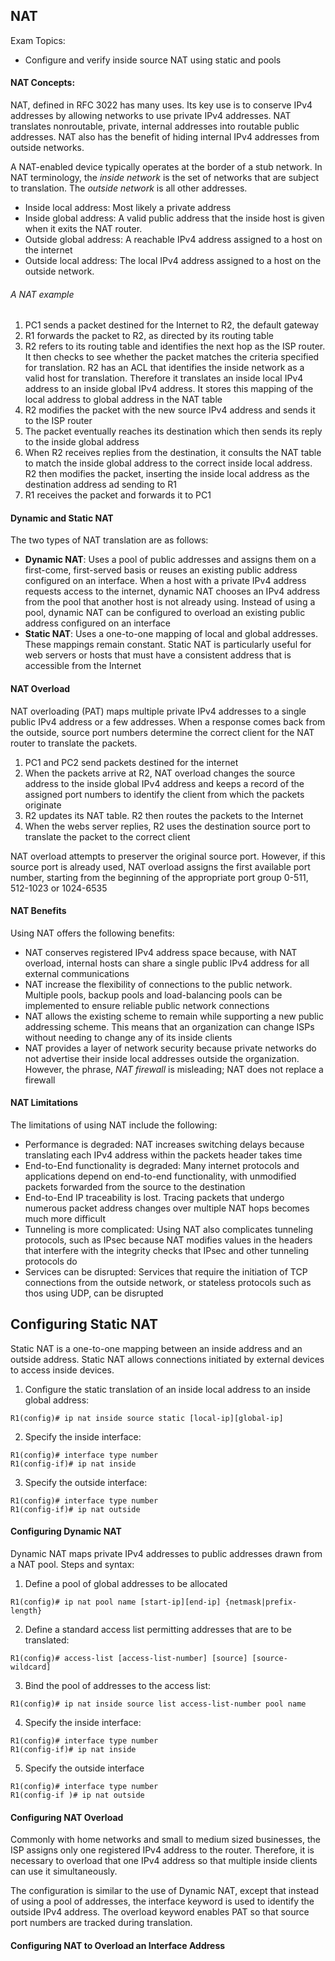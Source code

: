 ## NAT

Exam Topics:

- Configure and verify inside source NAT using static and pools

#### NAT Concepts:

NAT, defined in RFC 3022 has many uses. Its key use is to conserve IPv4 addresses by allowing networks to use private IPv4 addresses. NAT translates nonroutable, private, internal addresses into routable public addresses. NAT also has the benefit of hiding internal IPv4 addresses from outside networks.

A NAT-enabled device typically operates at the border of a stub network. 
In NAT terminology, the *inside network* is the set of networks that are subject to translation. The *outside network* is all other addresses.

- Inside local address: Most likely a private address
- Inside global address: A valid public address that the inside host is given when it exits the NAT router.
- Outside global address: A reachable IPv4 address assigned to a host on the internet
- Outside local address: The local IPv4 address assigned to a host on the outside network.

###### A NAT example

1. PC1 sends a packet destined for the Internet to R2, the default gateway
2. R1 forwards the packet to R2, as directed by its routing table
3. R2 refers to its routing table and identifies the next hop as the ISP router. It then checks to see whether the packet matches the criteria specified for translation. R2 has an ACL that identifies the inside network as a valid host for translation. Therefore it translates an inside local IPv4 address to an inside global IPv4 address. It stores this mapping of the local address to global address in the NAT table 
4. R2 modifies the packet with the new source IPv4 address and sends it to the ISP router
5. The packet eventually reaches its destination which then sends its reply to the inside global address
6. When R2 receives replies from the destination, it consults the NAT table to match the inside global address to the correct inside local address. R2 then modifies the packet, inserting the inside local address as the destination address ad sending to R1
7. R1 receives the packet and forwards it to PC1

#### Dynamic and Static NAT

The two types of NAT translation are as follows:
- **Dynamic NAT**: Uses a pool of public addresses and assigns them on a first-come, first-served basis or reuses an existing public address configured on an interface. When a host with a private IPv4 address requests access to the internet, dynamic NAT chooses an IPv4 address from the pool that another host is not already using. Instead of using a pool, dynamic NAT can be configured to overload an existing public address configured on an interface
- **Static NAT**: Uses a one-to-one mapping of local and global addresses. These mappings remain constant. Static NAT is particularly useful for web servers or hosts that must have a consistent address that is accessible from the Internet

#### NAT Overload

NAT overloading (PAT) maps multiple private IPv4 addresses to a single public IPv4 address or a few addresses. When a response comes back from the outside, source port numbers determine the correct client for the NAT router to translate the packets.

1. PC1 and PC2 send packets destined for the internet
2. When the packets arrive at R2, NAT overload changes the source address to the inside global IPv4 address and keeps a record of the assigned port numbers to identify the client from which the packets originate
3. R2 updates its NAT table. R2 then routes the packets to the Internet
4. When the webs server replies, R2 uses the destination source port to translate the packet to the correct client

NAT overload attempts to preserver the original source port. However, if this source port is already used, NAT overload assigns the first available port number, starting from the beginning of the appropriate port group 0-511, 512-1023 or 1024-6535

#### NAT Benefits

Using NAT offers the following benefits:
* NAT conserves registered IPv4 address space because, with NAT overload, internal hosts can share a single public IPv4 address for all external communications
* NAT increase the flexibility of connections to the public network. Multiple pools, backup pools and load-balancing pools can be implemented to ensure reliable public network connections
* NAT allows the existing scheme to remain while supporting a new public addressing scheme. This means that an organization can change ISPs without needing to change any of its inside clients
* NAT provides a layer of network security because private networks do not advertise their inside local addresses outside the organization. However, the phrase, *NAT firewall* is misleading; NAT does not replace a firewall

#### NAT Limitations

The limitations of using NAT include the following:

- Performance is degraded: NAT increases switching delays because translating each IPv4 address within the packets header takes time
- End-to-End functionality is degraded: Many internet protocols and applications depend on end-to-end functionality, with unmodified packets forwarded from the source to the destination
- End-to-End IP traceability is lost. Tracing packets that undergo numerous packet address changes over multiple NAT hops becomes much more difficult 
- Tunneling is more complicated: Using NAT also complicates tunneling protocols, such as IPsec because NAT modifies values in the headers that interfere with the integrity checks that IPsec and other tunneling protocols do
- Services can be disrupted: Services that require the initiation of TCP connections from the outside network, or stateless protocols such as thos using UDP, can be disrupted

## Configuring Static NAT

Static NAT is a one-to-one mapping between an inside address and an outside address. Static NAT allows connections initiated by external devices to access inside devices. 

1. Configure the static translation of an inside local address to an inside global address:
```
R1(config)# ip nat inside source static [local-ip][global-ip]
```

2. Specify the inside interface:
```
R1(config)# interface type number 
R1(config-if)# ip nat inside
```

3. Specify the outside interface:
```
R1(config)# interface type number
R1(config-if)# ip nat outside
```

#### Configuring Dynamic NAT

Dynamic NAT maps private IPv4 addresses to public addresses drawn from a NAT pool. Steps and syntax:

1. Define a pool of global addresses to be allocated
```
R1(config)# ip nat pool name [start-ip][end-ip] {netmask|prefix-length}
```

2. Define a standard access list permitting addresses that are to be translated:
```
R1(config)# access-list [access-list-number] [source] [source-wildcard]
```

3. Bind the pool of addresses to the access list:
```
R1(config)# ip nat inside source list access-list-number pool name
```

4. Specify the inside interface:
```
R1(config)# interface type number
R1(config-if)# ip nat inside
```

5. Specify the outside interface
```
R1(config)# interface type number
R1(config-if )# ip nat outside
```

#### Configuring NAT Overload 
Commonly with home networks and small to medium sized businesses, the ISP assigns only one registered IPv4 address to the router. Therefore, it is necessary to overload that one IPv4 address so that multiple inside clients can use it simultaneously.

The configuration is similar to the use of Dynamic NAT, except that instead of using a pool of addresses, the interface keyword is used to identify the outside IPv4 address.
The overload keyword enables PAT so that source port numbers are tracked during translation. 

#### Configuring NAT to Overload an Interface Address 
```

